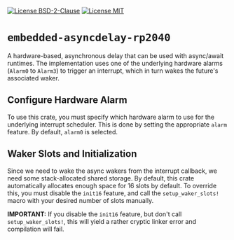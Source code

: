 [![License BSD-2-Clause](https://img.shields.io/badge/License-BSD--2--Clause-blue.svg)](https://opensource.org/licenses/BSD-2-Clause)
[![License MIT](https://img.shields.io/badge/License-MIT-blue.svg)](https://opensource.org/licenses/MIT)


# `embedded-asyncdelay-rp2040`
A hardware-based, asynchronous delay that can be used with async/await runtimes. The implementation uses one of the
underlying hardware alarms (`Alarm0` to `Alarm3`) to trigger an interrupt, which in turn wakes the future's associated
waker.

## Configure Hardware Alarm
To use this crate, you must specify which hardware alarm to use for the underlying interrupt scheduler. This is done by
setting the appropriate `alarm` feature. By default, `alarm0` is selected.

## Waker Slots and Initialization
Since we need to wake the async wakers from the interrupt callback, we need some stack-allocated shared storage. By
default, this crate automatically allocates enough space for 16 slots by default. To override this, you must disable the
`init16` feature, and call the `setup_waker_slots!` macro with your desired number of slots manually.

__IMPORTANT:__ If you disable the `init16` feature, but don't call `setup_waker_slots!`, this will yield a rather
cryptic linker error and compilation will fail.

